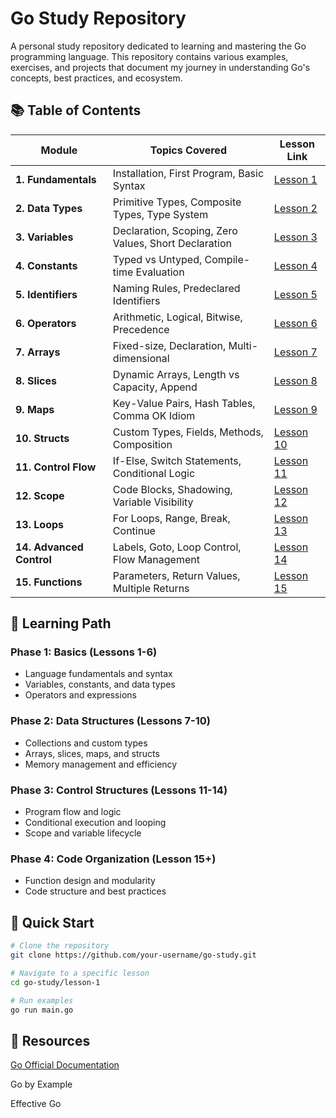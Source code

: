 # Go Study Repository

A personal study repository dedicated to learning and mastering the Go programming language. This repository contains various examples, exercises, and projects that document my journey in understanding Go's concepts, best practices, and ecosystem.

## 📚 Table of Contents

| Module | Topics Covered | Lesson Link |
|--------|----------------|-------------|
| **1. Fundamentals** | Installation, First Program, Basic Syntax | [Lesson 1](./lesson-1/) |
| **2. Data Types** | Primitive Types, Composite Types, Type System | [Lesson 2](./lesson-2/) |
| **3. Variables** | Declaration, Scoping, Zero Values, Short Declaration | [Lesson 3](./lesson-3/) |
| **4. Constants** | Typed vs Untyped, Compile-time Evaluation | [Lesson 4](./lesson-4/) |
| **5. Identifiers** | Naming Rules, Predeclared Identifiers | [Lesson 5](./lesson-5/) |
| **6. Operators** | Arithmetic, Logical, Bitwise, Precedence | [Lesson 6](./lesson-6/) |
| **7. Arrays** | Fixed-size, Declaration, Multi-dimensional | [Lesson 7](./lesson-7/) |
| **8. Slices** | Dynamic Arrays, Length vs Capacity, Append | [Lesson 8](./lesson-8/) |
| **9. Maps** | Key-Value Pairs, Hash Tables, Comma OK Idiom | [Lesson 9](./lesson-9/) |
| **10. Structs** | Custom Types, Fields, Methods, Composition | [Lesson 10](./lesson-10/) |
| **11. Control Flow** | If-Else, Switch Statements, Conditional Logic | [Lesson 11](./lesson-11/) |
| **12. Scope** | Code Blocks, Shadowing, Variable Visibility | [Lesson 12](./lesson-12/) |
| **13. Loops** | For Loops, Range, Break, Continue | [Lesson 13](./lesson-13/) |
| **14. Advanced Control** | Labels, Goto, Loop Control, Flow Management | [Lesson 14](./lesson-14/) |
| **15. Functions** | Parameters, Return Values, Multiple Returns | [Lesson 15](./lesson-15/) |

## 🎯 Learning Path

### Phase 1: Basics (Lessons 1-6)
- Language fundamentals and syntax
- Variables, constants, and data types
- Operators and expressions

### Phase 2: Data Structures (Lessons 7-10)
- Collections and custom types
- Arrays, slices, maps, and structs
- Memory management and efficiency

### Phase 3: Control Structures (Lessons 11-14)
- Program flow and logic
- Conditional execution and looping
- Scope and variable lifecycle

### Phase 4: Code Organization (Lesson 15+)
- Function design and modularity
- Code structure and best practices

## 🚀 Quick Start

```bash
# Clone the repository
git clone https://github.com/your-username/go-study.git

# Navigate to a specific lesson
cd go-study/lesson-1

# Run examples
go run main.go


```

## 📖 Resources
[Go Official Documentation](https://go.dev/doc/)

Go by Example

Effective Go

